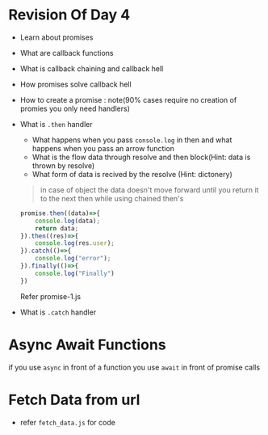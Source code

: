 # Revision Of Day 4 
- Learn about promises
- What are callback functions
- What is callback chaining and callback hell
- How promises solve callback hell
- How to create a promise : note(90% cases require no creation of promies you only need handlers)
- What is `.then` handler
    - What happens when you pass `console.log` in then and what happens when you pass an arrow function
    - What is the flow data through resolve and then block(Hint: data is thrown by resolve)
    - What form of data is recived by the resolve (Hint: dictonery)

    > in case of object the data doesn't move forward until you return it to the next then while using chained then's
    ```javascript
    promise.then((data)=>{
        console.log(data);
        return data;
    }).then((res)=>{
        console.log(res.user);
    }).catch(()=>{
        console.log("error");
    }).finally(()=>{
        console.log("Finally")
    })
    ```
    Refer promise-1.js
- What is `.catch` handler


# Async Await Functions
if you use `async` in front of a function 
you use `await` in front of promise calls

# Fetch Data from url
- refer `fetch_data.js` for code
